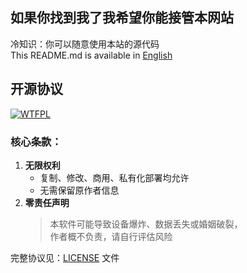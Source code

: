 ## 如果你找到我了我希望你能接管本网站
冷知识：你可以随意使用本站的源代码  
This README.md is available in [English](README.en.md)
## 开源协议
[![WTFPL](https://img.shields.io/badge/许可证-WTFPL-ff69b4.svg)](http://www.wtfpl.net/)

### 核心条款：
1. **无限权利**  
   - 复制、修改、商用、私有化部署均允许  
   - 无需保留原作者信息  
2. **零责任声明**  
   > 本软件可能导致设备爆炸、数据丢失或婚姻破裂，  
   > 作者概不负责，请自行评估风险  

完整协议见：[LICENSE](LICENSE) 文件
